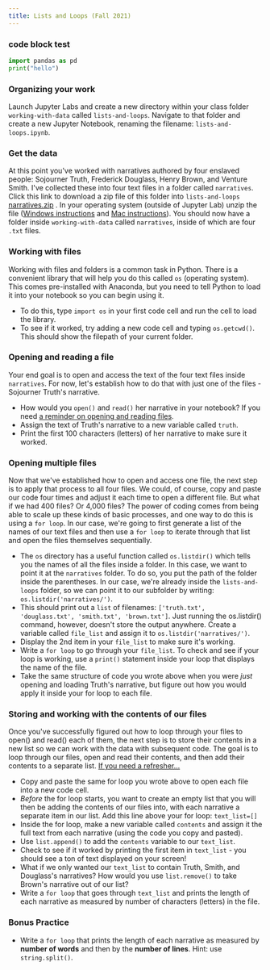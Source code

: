```yaml
---
title: Lists and Loops (Fall 2021)
---
```


### code block test

```python
import pandas as pd
print("hello")
```

### Organizing your work

Launch Jupyter Labs and create a new directory within your class folder `working-with-data` called `lists-and-loops`. Navigate to that folder and create a new Jupyter Notebook, renaming the filename: `lists-and-loops.ipynb`.

### Get the data

At this point you've worked with narratives authored by four enslaved people: Sojourner Truth, Frederick Douglass, Henry Brown, and Venture Smith. I've collected these into four text files in a folder called `narratives`. Click this link to download a zip file of this folder into `lists-and-loops` [narratives.zip]({{site.baseurl}}/modules/narratives.zip)
. In your operating system (outside of Jupyter Lab) unzip the file ([Windows instructions](https://www.hostinger.com/tutorials/how-to-unzip-files#:~:text=The%20Windows%20default%20support%20for%20.zip) and [Mac instructions](https://www.hostinger.com/tutorials/how-to-unzip-files#:~:text=Archive%20Utility%20is%20Mac%E2%80%99s%20built-in%20tool%20that%20handles%20the%20.zip%20format.)). You should now have a folder inside `working-with-data` called `narratives`, inside of which are four `.txt` files.

### Working with files

Working with files and folders is a common task in Python. There is a convenient library that will help you do this called `os` (operating system). This comes pre-installed with Anaconda, but you need to tell Python to load it into your notebook so you can begin using it.

- To do this, type `import os` in your first code cell and run the cell to load the library.
- To see if it worked, try adding a new code cell and typing `os.getcwd()`. This should show the filepath of your current folder.

### Opening and reading a file

Your end goal is to open and access the text of the four text files inside `narratives`. For now, let's establish how to do that with just one of the files - Sojourner Truth's narrative.

- How would you `open()` and `read()` her narrative in your notebook? If you need [a reminder on opening and reading files](https://melaniewalsh.github.io/Intro-Cultural-Analytics/02-Python/07-Files-Character-Encoding.html).
- Assign the text of Truth's narrative to a new variable called `truth`.
- Print the first 100 characters (letters) of her narrative to make sure it worked.

### Opening multiple files

Now that we've established how to open and access one file, the next step is to apply that process to all four files. We could, of course, copy and paste our code four times and adjust it each time to open a different file. But what if we had 400 files? Or 4,000 files? The power of coding comes from being able to scale up these kinds of basic processes, and one way to do this is using a `for loop`. In our case, we're going to first generate a list of the names of our text files and then use a `for loop` to iterate through that list and open the files themselves sequentially.

- The `os` directory has a useful function called `os.listdir()` which tells you the names of all the files inside a folder. In this case, we want to point it at the `narratives` folder. To do so, you put the path of the folder inside the parentheses. In our case, we're already inside the `lists-and-loops` folder, so we can point it to our subfolder by writing: `os.listdir('narratives/')`.
- This should print out a `list` of filenames: `['truth.txt', 'douglass.txt', 'smith.txt', 'brown.txt']`. Just running the os.listdir() command, however, doesn't store the output anywhere. Create a variable called `file_list` and assign it to `os.listdir('narratives/')`.
- Display the 2nd item in your `file_list` to make sure it's working.
- Write a `for loop` to go through your `file_list`. To check and see if your loop is working, use a `print()` statement inside your loop that displays the name of the file.
- Take the same structure of code you wrote above when you were _just_ opening and loading Truth's narrative, but figure out how you would apply it inside your for loop to each file.

### Storing and working with the contents of our files

Once you've successfully figured out how to loop through your files to open() and read() each of them, the next step is to store their contents in a new list so we can work with the data with subsequent code. The goal is to loop through our files, open and read their contents, and then add their contents to a separate list. [If you need a refresher...](https://melaniewalsh.github.io/Intro-Cultural-Analytics/02-Python/10-Lists-Loops-Part2.html#:~:text=we%20can%20also%20make%20lists%20with%20for%20loops.)

- Copy and paste the same for loop you wrote above to open each file into a new code cell.
- _Before_ the for loop starts, you want to create an empty list that you will then be adding the contents of our files into, with each narrative a separate item in our list. Add this line above your for loop: `text_list=[]`
- Inside the for loop, make a new variable called `contents` and assign it the full text from each narrative (using the code you copy and pasted).
- Use `list.append()` to add the `contents` variable to our `text_list`.
- Check to see if it worked by printing the first item in `text_list` - you should see a ton of text displayed on your screen!
- What if we only wanted our `text_list` to contain Truth, Smith, and Douglass's narratives? How would you use `list.remove()` to take Brown's narrative out of our list?
- Write a `for loop` that goes through `text_list` and prints the length of each narrative as measured by number of characters (letters) in the file.

### Bonus Practice

- Write a `for loop` that prints the length of each narrative as measured by **number of words** and then by the **number of lines**. Hint: use `string.split()`.
